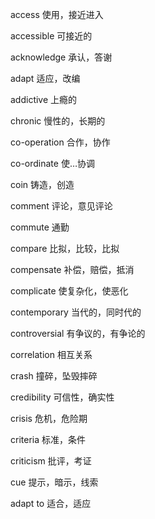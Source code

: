 access         使用，接近进入

accessible     可接近的

acknowledge    承认，答谢

adapt          适应，改编

addictive      上瘾的

chronic        慢性的，长期的

co-operation   合作，协作

co-ordinate    使…协调

coin           铸造，创造

comment        评论，意见评论

commute        通勤

compare        比拟，比较，比拟

compensate     补偿，赔偿，抵消

complicate     使复杂化，使恶化

contemporary   当代的，同时代的

controversial  有争议的，有争论的

correlation    相互关系

crash          撞碎，坠毁摔碎

credibility    可信性，确实性

crisis         危机，危险期

criteria       标准，条件

criticism      批评，考证

cue            提示，暗示，线索

adapt to       适合，适应

